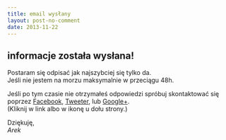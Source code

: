 ```yaml
---
title: email wysłany
layout: post-no-comment
date: 2013-11-22
---
```


informacje została wysłana!
---------------------

Postaram się odpisać jak najszybciej się tylko da.   
Jeśli nie jestem na morzu maksymalnie w przeciągu 48h.

Jeśli po tym czasie nie otrzymałeś odpowiedzi spróbuj skontaktować się poprzez 
[Facebook](https://www.facebook.com/arek.stryjski), [Tweeter](https://twitter.com/arekstryjski), lub [Google+](https://plus.google.com/+ArekStryjski).  
(Kliknij w link albo w ikonę u dołu strony.)
 
Dziękuję,  
*Arek*